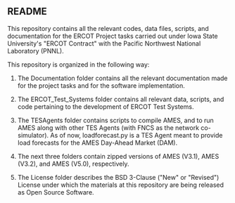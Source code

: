 ## README

This repository contains all the relevant codes, data files, scripts, and documentation for the ERCOT Project tasks carried out under Iowa State University's "ERCOT Contract" with the Pacific Northwest National Laboratory (PNNL).

This repository is organized in the following way:

1. The Documentation folder contains all the relevant documentation made for the project tasks and for the software implementation.

2. The ERCOT_Test_Systems folder contains all relevant data, scripts, and code pertaining to the development of ERCOT Test Systems.

3. The TESAgents folder contains scripts to compile AMES, and to run AMES along with other TES Agents (with FNCS as the network co-simulator). As of now, loadforecast.py is a TES Agent meant to provide load forecasts for the AMES Day-Ahead Market (DAM).

4. The next three folders contain zipped versions of AMES (V3.1), AMES (V3.2), and AMES (V5.0), respectively.

5. The License folder describes the BSD 3-Clause ("New" or "Revised") License under which the materials at this repository are being released as Open Source Software.


